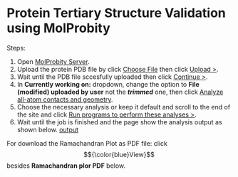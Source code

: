 # Protein Tertiary Structure Validation using MolProbity

Steps:
1. Open [MolProbity Server](http://molprobity.biochem.duke.edu/).
2. Upload the protein PDB file by click [Choose File](./img/choose-file.jpg) then click [Upload >](./img/upload.jpg).
3. Wait until the PDB file sccesfully uploaded then click [Continue >](./img/continue.jpg).
4. In **Currently working on:** dropdown, change the option to **File (modified) uploaded by user** not the ***trimmed*** one, then click [Analyze all-atom contacts and geometry]().
5. Choose the necessary analysis or keep it default and scroll to the end of the site and click [Run programs to perform these analyses >](./img/run.jpg).
6. Wait until the job is finished and the page show the analysis output as shown below.
[output](./img/output.jpg)

For download the Ramachandran Plot as PDF file: click $${\color{blue}View}$$ besides **Ramachandran plor PDF** below.
